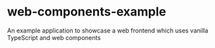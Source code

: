 # web-components-example

An example application to showcase a web frontend which uses vanilla TypeScript and web components
